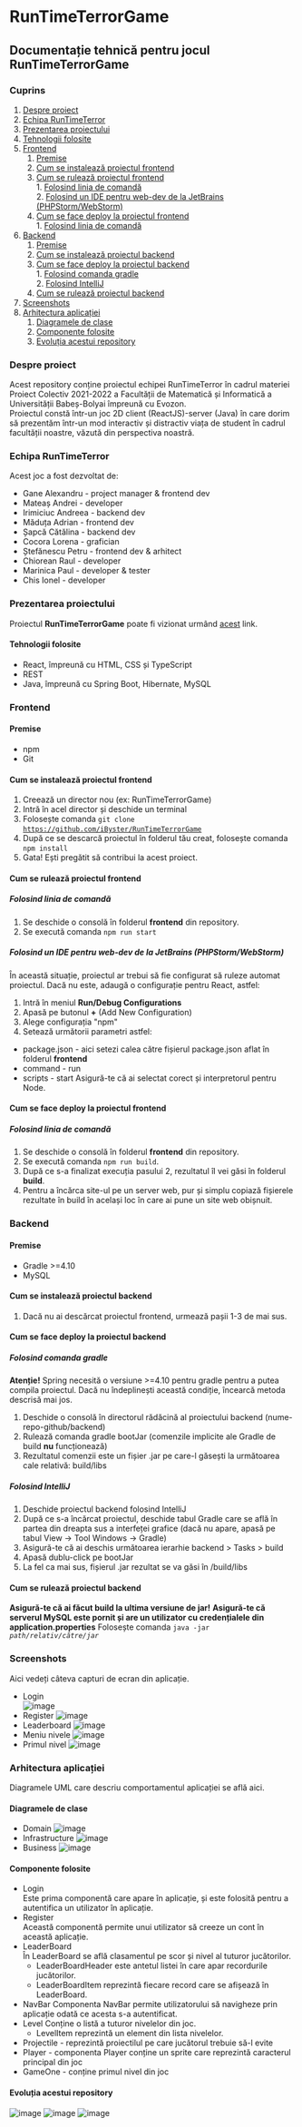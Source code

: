 # RunTimeTerrorGame

## Documentație tehnică pentru jocul RunTimeTerrorGame

### Cuprins
1. [Despre proiect](despre-proiect)
2. [Echipa RunTimeTerror](team)
3. [Prezentarea proiectului](presentation)
4. [Tehnologii folosite](tech-stack)
5. [Frontend](frontend)  
    1. [Premise](frontend-prerequisites)
    2. [Cum se instalează proiectul frontend](frontend-install)
    3. [Cum se rulează proiectul frontend](frontend-run)  
           1. [Folosind linia de comandă](frontend-run-cli)  
           2. [Folosind un IDE pentru web-dev de la JetBrains (PHPStorm/WebStorm)](frontend-run-ide)
    4. [Cum se face deploy la proiectul frontend](frontend-deploy)  
           1. [Folosind linia de comandă](frontend-deploy-cli)
6. [Backend](backend)
    1. [Premise](backend-prerequisite)
    2. [Cum se instalează proiectul backend](backend-install)
    3. [Cum se face deploy la proiectul backend](backend-deploy)  
           1. [Folosind comanda gradle](backend-deploy-cli)  
           2. [Folosind IntelliJ](backend-deploy-ide)
    4. [Cum se rulează proiectul backend](backend-run)
7. [Screenshots](screenshots)
8. [Arhitectura aplicației](architecture)
    1. [Diagramele de clase](architecture-class-diagrams)
    2. [Componente folosite](components)
    3. [Evoluția acestui repository](repo-history)

### Despre proiect<a name="despre-proiect"/>
Acest repository conține proiectul echipei RunTimeTerror în cadrul materiei Proiect Colectiv 2021-2022 a Facultății de Matematică și Informatică a Universității Babeș-Bolyai împreună cu Evozon.  
Proiectul constă într-un joc 2D client (ReactJS)-server (Java) în care dorim să prezentăm într-un mod interactiv și distractiv viața de student în cadrul facultății noastre, văzută din perspectiva noastră.  

### Echipa RunTimeTerror<a name="team"/>
Acest joc a fost dezvoltat de:
- Gane Alexandru - project manager & frontend dev
- Mateaș Andrei - developer
- Irimiciuc Andreea - backend dev
- Măduța Adrian - frontend dev
- Șapcă Cătălina - backend dev
- Cocora Lorena - grafician
- Ștefănescu Petru - frontend dev & arhitect
- Chiorean Raul - developer
- Marinica Paul - developer & tester
- Chis Ionel - developer

### Prezentarea proiectului<a name="presentation"/>
Proiectul <b>RunTimeTerrorGame</b> poate fi vizionat urmând [acest](https://prezi.com/view/sjRHP5mx3aXjUpJEYDk7/) link.

#### Tehnologii folosite<a name="tech-stack"/>
- React, împreună cu HTML, CSS și TypeScript
- REST
- Java, împreună cu Spring Boot, Hibernate, MySQL

### Frontend<a name="frontend"/>
#### Premise <a name="frontend-prerequisites"/>
- npm
- Git
#### Cum se instalează proiectul frontend<a name="frontend-install"/>
1. Creează un director nou (ex: RunTimeTerrorGame)
2. Intră în acel director și deschide un terminal
3. Folosește comanda <code>git clone https://github.com/iByster/RunTimeTerrorGame</code>
4. După ce se descarcă proiectul în folderul tău creat, folosește comanda <code>npm install</code>
5. Gata! Ești pregătit să contribui la acest proiect.
#### Cum se rulează proiectul frontend<a name="frontend-run"/>
##### Folosind linia de comandă<a name="frontend-run-cli"/>
1. Se deschide o consolă în folderul **frontend** din repository.
2. Se execută comanda <code>npm run start</code>
##### Folosind un IDE pentru web-dev de la JetBrains (PHPStorm/WebStorm)<a name="frontend-run-ide"/>
În această situație, proiectul ar trebui să fie configurat să ruleze automat proiectul. Dacă nu este, adaugă o configurație pentru React, astfel:
1. Intră în meniul **Run/Debug Configurations**
2. Apasă pe butonul **+** (Add New Configuration)
3. Alege configurația "npm"
4. Setează următorii parametri astfel:
- package.json - aici setezi calea către fișierul package.json aflat în folderul **frontend**
- command - run
- scripts - start
Asigură-te că ai selectat corect și interpretorul pentru Node.
#### Cum se face deploy la proiectul frontend<a name="frontend-deploy"/>
##### Folosind linia de comandă<a name="frontend-deploy-cli"/>
1. Se deschide o consolă în folderul **frontend** din repository.
2. Se execută comanda <code>npm run build</code>.
3. După ce s-a finalizat execuția pasului 2, rezultatul îl vei găsi în folderul **build**.
4. Pentru a încărca site-ul pe un server web, pur și simplu copiază fișierele rezultate în build în același loc în care ai pune un site web obișnuit.
  
### Backend<a name="backend"/>  
#### Premise<a name="backend-prerequisite"/>  
- Gradle >=4.10
- MySQL
#### Cum se instalează proiectul backend<a name="backend-install"/>  
1. Dacă nu ai descărcat proiectul frontend, urmează pașii 1-3 de mai sus.  

#### Cum se face deploy la proiectul backend<a name="backend-deploy"/>
##### Folosind comanda gradle<a name="backend-deploy-cli"/>
**Atenție!** Spring necesită o versiune >=4.10 pentru gradle pentru a putea compila proiectul. Dacă nu îndeplinești această condiție, încearcă metoda descrisă mai jos.
1. Deschide o consolă în directorul rădăcină al proiectului backend (nume-repo-github/backend)
2. Rulează comanda gradle bootJar (comenzile implicite ale Gradle de build **nu** funcționează)
3. Rezultatul comenzii este un fișier .jar pe care-l găsești la următoarea cale relativă: build/libs
##### Folosind IntelliJ<a name="backend-deploy-ide"/>
1. Deschide proiectul backend folosind IntelliJ
2. După ce s-a încărcat proiectul, deschide tabul Gradle care se află în partea din dreapta sus a interfeței grafice (dacă nu apare, apasă pe tabul View -> Tool Windows -> Gradle)
3. Asigură-te că ai deschis următoarea ierarhie backend > Tasks > build
4. Apasă dublu-click pe bootJar
5. La fel ca mai sus, fișierul .jar rezultat se va găsi în /build/libs

#### Cum se rulează proiectul backend<a name="backend-run"/>
**Asigură-te că ai făcut build la ultima versiune de jar!**
**Asigură-te că serverul MySQL este pornit și are un utilizator cu credențialele din application.properties**
Folosește comanda <code>java -jar *path/relativ/către/jar*</code>  

### Screenshots<a name="screenshots"/>  
Aici vedeți câteva capturi de ecran din aplicație.
- Login  
![image](https://user-images.githubusercontent.com/23705132/149385873-8246b614-3c94-4eaf-811e-d14cbd00cf7b.png)
- Register
![image](https://user-images.githubusercontent.com/23705132/149385892-3997f960-3eed-4996-9818-61120ac2db87.png)
- Leaderboard
![image](https://user-images.githubusercontent.com/23705132/149385914-fcee2ac6-188d-4d10-98e1-651899e463f0.png)
- Meniu nivele
![image](https://user-images.githubusercontent.com/23705132/149385949-d2d18748-5e24-4004-8ca4-3a26d3adff27.png)
- Primul nivel
![image](https://user-images.githubusercontent.com/23705132/149385970-0d09d16e-3f3c-41ff-8747-f11be77cc481.png)



### Arhitectura aplicației<a name="architecture"/>  
Diagramele UML care descriu comportamentul aplicației se află aici.
#### Diagramele de clase<a name="architecture-class-diagrams"/>
- Domain
![image](https://user-images.githubusercontent.com/23705132/149391465-971c11c7-fd61-4a62-98e8-4641311a0f0f.png)
- Infrastructure
![image](https://user-images.githubusercontent.com/23705132/149391507-b7d4751f-4472-4d11-a67b-5449b36cab18.png)
- Business
![image](https://user-images.githubusercontent.com/23705132/149391632-4c296002-4ed8-48c6-958b-95d2646d0b02.png)




#### Componente folosite<a name="components"/>  
- Login  
Este prima componentă care apare în aplicație, și este folosită pentru a autentifica un utilizator în aplicație.  
- Register  
Această componentă permite unui utilizator să creeze un cont în această aplicație.  
- LeaderBoard  
În LeaderBoard se află clasamentul pe scor și nivel al tuturor jucătorilor.  
  - LeaderBoardHeader este antetul listei în care apar recordurile jucătorilor.  
  - LeaderBoardItem reprezintă fiecare record care se afișează în LeaderBoard.  
- NavBar
Componenta NavBar permite utilizatorului să navigheze prin aplicație odată ce acesta s-a autentificat.  
- Level 
Conține o listă a tuturor nivelelor din joc.  
  - LevelItem reprezintă un element din lista nivelelor.    
- Projectile - reprezintă proiectilul pe care jucătorul trebuie să-l evite
- Player - componenta Player conține un sprite care reprezintă caracterul principal din joc
- GameOne - conține primul nivel din joc  

#### Evoluția acestui repository<a name="repo-history"/>  
![image](https://user-images.githubusercontent.com/23705132/149385268-c11927f6-17e0-43b1-ae8b-a9c746394955.png)
![image](https://user-images.githubusercontent.com/23705132/149385500-a401b6ba-d337-479e-945c-858f08becc75.png)
![image](https://user-images.githubusercontent.com/23705132/149385577-de60c7ed-293a-4cdc-bc0c-8a66aa2bdb9f.png)

